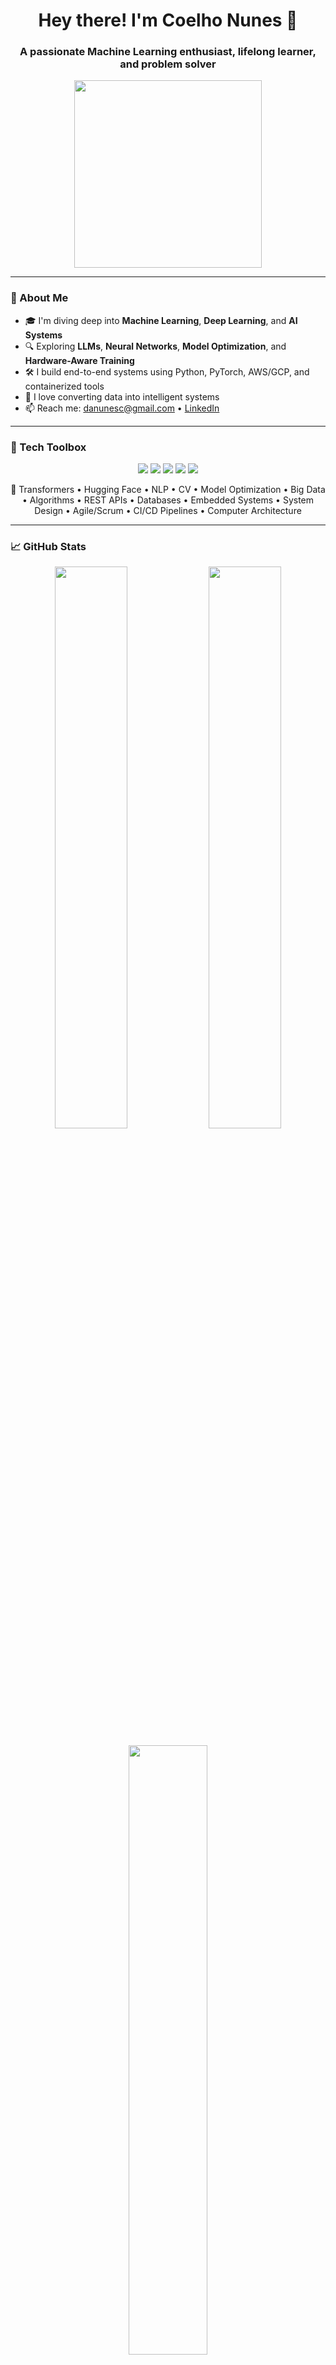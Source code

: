 <h1 align="center">Hey there! I'm Coelho Nunes 🧠</h1>
<h3 align="center">A passionate Machine Learning enthusiast, lifelong learner, and problem solver</h3>

<p align="center">
  <img src="https://media.giphy.com/media/26tn33aiTi1jkl6H6/giphy.gif" width="300"/>
</p>

---

### 🧬 About Me

- 🎓 I'm diving deep into **Machine Learning**, **Deep Learning**, and **AI Systems**
- 🔍 Exploring **LLMs**, **Neural Networks**, **Model Optimization**, and **Hardware-Aware Training**
- 🛠️ I build end-to-end systems using Python, PyTorch, AWS/GCP, and containerized tools
- 🧠 I love converting data into intelligent systems
- 📫 Reach me: [danunesc@gmail.com](mailto:danunesc@gmail.com) • [LinkedIn](https://www.linkedin.com/in/coelhodan/)

---

### 🧰 Tech Toolbox

<p align="center">
  <img src="https://skillicons.dev/icons?i=python,cpp,bash,html,css,sql" />
  <img src="https://skillicons.dev/icons?i=pytorch,scikit-learn,tensorflow" />
  <img src="https://skillicons.dev/icons?i=aws,gcp,docker,kubernetes" />
  <img src="https://skillicons.dev/icons?i=flask,django,linux,git,github" />
  <img src="https://skillicons.dev/icons?i=androidstudio,xcode" />
</p>

<p align="center">
  🧠 Transformers • Hugging Face • NLP • CV • Model Optimization • Big Data • Algorithms • REST APIs  
  • Databases • Embedded Systems • System Design • Agile/Scrum • CI/CD Pipelines • Computer Architecture
</p>

---

### 📈 GitHub Stats

<p align="center">
  <img src="https://github-readme-stats.vercel.app/api?username=CoelhoNunes&show_icons=true&theme=radical" width="48%">
  <img src="https://github-readme-streak-stats.herokuapp.com/?user=CoelhoNunes&theme=radical" width="48%">
</p>

<p align="center">
  <img src="https://github-readme-stats.vercel.app/api/top-langs/?username=CoelhoNunes&layout=compact&theme=tokyonight" width="50%">
</p>

---

### 🌍 Let's Connect

<p align="center">
  <a href="https://www.linkedin.com/in/coelhodan/">
    <img src="https://img.shields.io/badge/LinkedIn-%230077B5.svg?style=for-the-badge&logo=linkedin&logoColor=white" />
  </a>
  <a href="mailto:danunesc@gmail.com">
    <img src="https://img.shields.io/badge/Gmail-D14836?style=for-the-badge&logo=gmail&logoColor=white" />
  </a>
  <a href="https://github.com/CoelhoNunes">
    <img src="https://img.shields.io/badge/GitHub-100000?style=for-the-badge&logo=github&logoColor=white" />
  </a>
</p>

---

<p align="center">
  <img src="https://readme-typing-svg.demolab.com?font=Fira+Code&size=24&pause=1000&center=true&vCenter=true&width=435&lines=I+build+models+that+learn.;I+design+ML+systems.;I+love+open+source+and+research!" />
</p>

---
